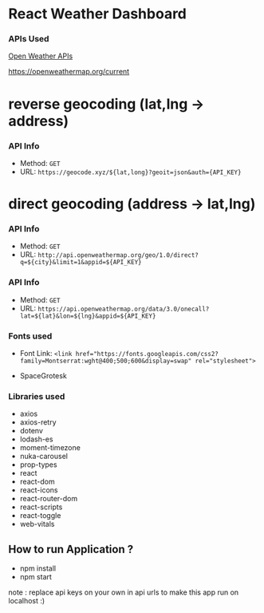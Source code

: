 # React Weather Dashboard

### APIs Used
[Open Weather APIs](https://openweathermap.org/)

https://openweathermap.org/current


# reverse geocoding (lat,lng -> address)
### API Info
* Method: `GET`
* URL: `https://geocode.xyz/${lat,long}?geoit=json&auth={API_KEY}`

# direct geocoding (address -> lat,lng)
### API Info
* Method: `GET`
* URL: `http://api.openweathermap.org/geo/1.0/direct?q=${city}&limit=1&appid=${API_KEY}`

### API Info
* Method: `GET`
* URL: `https://api.openweathermap.org/data/3.0/onecall?lat=${lat}&lon=${lng}&appid=${API_KEY}`

### Fonts used
* Font Link: `<link href="https://fonts.googleapis.com/css2?family=Montserrat:wght@400;500;600&display=swap" rel="stylesheet">`

* SpaceGrotesk

### Libraries used

* axios
* axios-retry
* dotenv
* lodash-es
* moment-timezone
* nuka-carousel
* prop-types
* react
* react-dom
* react-icons
* react-router-dom
* react-scripts
* react-toggle
* web-vitals

## How to run Application ?

* npm install
* npm start

note : replace api keys on your own in api urls to make this app run on localhost :)

